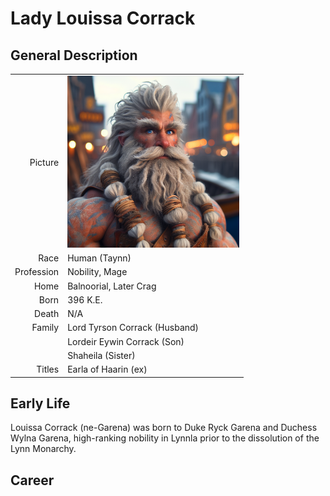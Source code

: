 # Lady Louissa Corrack

## General Description
| | |
|-------------:|:--------------------|
| Picture      | <img src="./images/torin.png" alt="Lady Louissa Corrack" width="275"/> |
| Race         | Human (Taynn)                        |
| Profession   | Nobility, Mage                       |
| Home         | Balnoorial, Later Crag               |
| Born         | 396 K.E.                             |
| Death        | N/A                                  |
| Family       | Lord Tyrson Corrack (Husband)        |
|              | Lordeir Eywin Corrack (Son)          |
|              | Shaheila (Sister)                    |
| Titles       | Earla of Haarin (ex)                 |

## Early Life

Louissa Corrack (ne-Garena) was born to Duke Ryck Garena and Duchess Wylna Garena, high-ranking nobility in Lynnla prior to the dissolution of the Lynn Monarchy.

## Career
